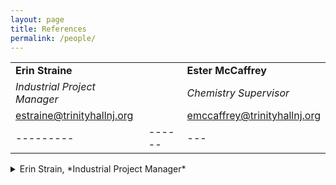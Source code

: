 ```yaml
---
layout: page
title: References
permalink: /people/
---
```


|         |      |   |
|---------|------|---|
|**Erin Straine**      |      |**Ester McCaffrey**|
|*Industrial Project Manager*      |      |*Chemistry Supervisor*|
|estraine@trinityhallnj.org      |      |emccaffrey@trinityhallnj.org|
|---------|------|---|



<details><summary>Erin Strain, *Industrial Project Manager*</summary>
  <p>
    ```ruby
    puts "estraine@trinityhallnj.org"
    ```
  </p>
  </details>
